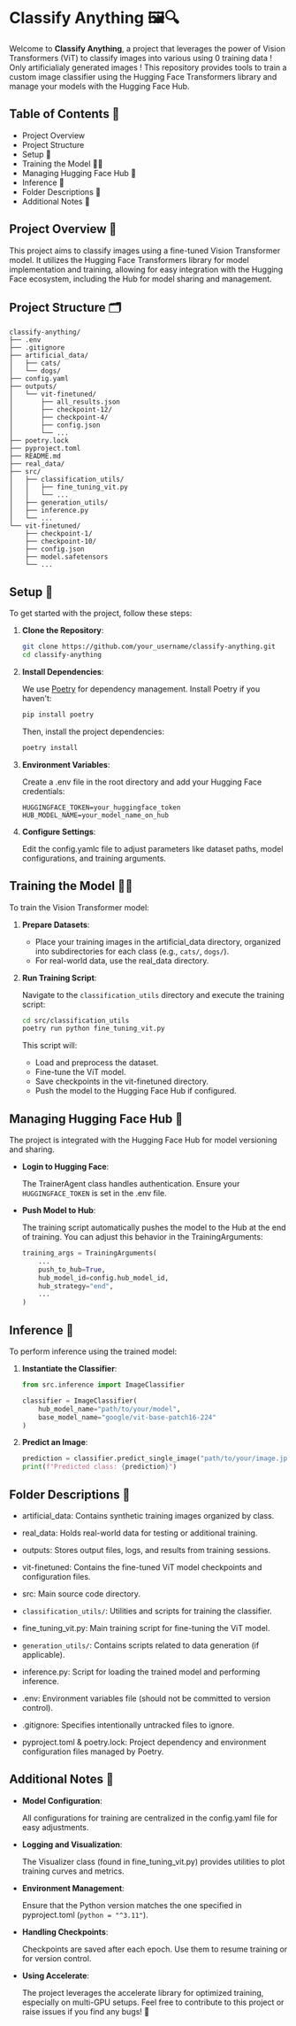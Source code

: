 # Classify Anything 🖼️🔍

Welcome to **Classify Anything**, a project that leverages the power of Vision Transformers (ViT) to classify images into various  using 0 training data ! Only artificialialy generated images ! This repository provides tools to train a custom image classifier using the Hugging Face Transformers library and manage your models with the Hugging Face Hub.

## Table of Contents 📖

- Project Overview
- Project Structure
- Setup 🔧
- Training the Model 🏋️‍♂️
- Managing Hugging Face Hub 🤗
- Inference 🔮
- Folder Descriptions 📂
- Additional Notes 📝

## Project Overview 📝

This project aims to classify images using a fine-tuned Vision Transformer model. It utilizes the Hugging Face Transformers library for model implementation and training, allowing for easy integration with the Hugging Face ecosystem, including the Hub for model sharing and management.

## Project Structure 🗂️

```
classify-anything/
├── .env
├── .gitignore
├── artificial_data/
│   ├── cats/
│   └── dogs/
├── config.yaml
├── outputs/
│   └── vit-finetuned/
│       ├── all_results.json
│       ├── checkpoint-12/
│       ├── checkpoint-4/
│       ├── config.json
│       └── ...
├── poetry.lock
├── pyproject.toml
├── README.md
├── real_data/
├── src/
│   ├── classification_utils/
│   │   ├── fine_tuning_vit.py
│   │   └── ...
│   ├── generation_utils/
│   ├── inference.py
│   └── ...
└── vit-finetuned/
    ├── checkpoint-1/
    ├── checkpoint-10/
    ├── config.json
    ├── model.safetensors
    └── ...
```

## Setup 🔧

To get started with the project, follow these steps:

1. **Clone the Repository**:

   ```bash
   git clone https://github.com/your_username/classify-anything.git
   cd classify-anything
   ```

2. **Install Dependencies**:

   We use [Poetry](https://python-poetry.org/) for dependency management. Install Poetry if you haven't:

   ```bash
   pip install poetry
   ```

   Then, install the project dependencies:

   ```bash
   poetry install
   ```

3. **Environment Variables**:

   Create a .env file in the root directory and add your Hugging Face credentials:

   ```env
   HUGGINGFACE_TOKEN=your_huggingface_token
   HUB_MODEL_NAME=your_model_name_on_hub
   ```

4. **Configure Settings**:

   Edit the config.yamlc file to adjust parameters like dataset paths, model configurations, and training arguments.

## Training the Model 🏋️‍♂️

To train the Vision Transformer model:

1. **Prepare Datasets**:

   - Place your training images in the artificial_data directory, organized into subdirectories for each class (e.g., `cats/`, `dogs/`).
   - For real-world data, use the real_data directory.

2. **Run Training Script**:

   Navigate to the `classification_utils` directory and execute the training script:

   ```bash
   cd src/classification_utils
   poetry run python fine_tuning_vit.py
   ```

   This script will:

   - Load and preprocess the dataset.
   - Fine-tune the ViT model.
   - Save checkpoints in the vit-finetuned directory.
   - Push the model to the Hugging Face Hub if configured.

## Managing Hugging Face Hub 🤗

The project is integrated with the Hugging Face Hub for model versioning and sharing.

- **Login to Hugging Face**:

  The TrainerAgent class handles authentication. Ensure your `HUGGINGFACE_TOKEN` is set in the .env file.

- **Push Model to Hub**:

  The training script automatically pushes the model to the Hub at the end of training. You can adjust this behavior in the TrainingArguments:
  ```python
  training_args = TrainingArguments(
      ...
      push_to_hub=True,
      hub_model_id=config.hub_model_id,
      hub_strategy="end",
      ...
  )
  ```

## Inference 🔮

To perform inference using the trained model:

1. **Instantiate the Classifier**:

   ```python
   from src.inference import ImageClassifier

   classifier = ImageClassifier(
       hub_model_name="path/to/your/model",
       base_model_name="google/vit-base-patch16-224"
   )
   ```

2. **Predict an Image**:

   ```python
   prediction = classifier.predict_single_image("path/to/your/image.jpg")
   print(f"Predicted class: {prediction}")
   ```

## Folder Descriptions 📂

- artificial_data: Contains synthetic training images organized by class.

- real_data: Holds real-world data for testing or additional training.

- outputs: Stores output files, logs, and results from training sessions.

- vit-finetuned: Contains the fine-tuned ViT model checkpoints and configuration files.

- src: Main source code directory.

- `classification_utils/`: Utilities and scripts for training the classifier.

- fine_tuning_vit.py: Main training script for fine-tuning the ViT model.

- `generation_utils/`: Contains scripts related to data generation (if applicable).

- inference.py: Script for loading the trained model and performing inference.

- .env: Environment variables file (should not be committed to version control).
- .gitignore: Specifies intentionally untracked files to ignore.

- pyproject.toml & poetry.lock: Project dependency and environment configuration files managed by Poetry.

## Additional Notes 📝

- **Model Configuration**:

  All configurations for training are centralized in the config.yaml file for easy adjustments.

- **Logging and Visualization**:

  The Visualizer class (found in fine_tuning_vit.py) provides utilities to plot training curves and metrics.

- **Environment Management**:

  Ensure that the Python version matches the one specified in pyproject.toml (`python = "^3.11"`).

- **Handling Checkpoints**:

  Checkpoints are saved after each epoch. Use them to resume training or for version control.

- **Using Accelerate**:

  The project leverages the accelerate library for optimized training, especially on multi-GPU setups. Feel free to contribute to this project or raise issues if you find any bugs! 🙌